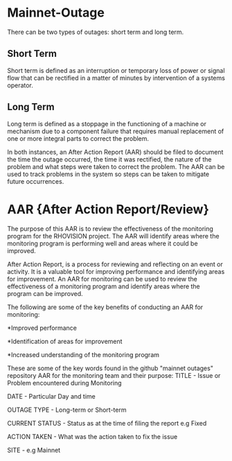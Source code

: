 # Mainnet-Outage

There can be two types of outages:  short term and long term.

## Short Term 

Short term is defined as an interruption or temporary loss of power or signal flow that can be rectified in a matter of minutes by intervention of a systems operator.

## Long Term

Long term is defined as a stoppage in the functioning of a machine or mechanism due to a component failure that requires manual replacement of one or more integral parts to correct the problem.


In both instances, an After Action Report (AAR) should be filed to document the time the outage occurred, the time it was rectified, the nature of the problem and what steps were taken to correct the problem.  The AAR can be used to track problems in the system so steps can be taken to mitigate future occurrences.

# AAR {After Action Report/Review}

The purpose of this AAR is to review the effectiveness of the monitoring program for the RHOVISION project. The AAR will identify areas where the monitoring program is performing well and areas where it could be improved.

After Action Report, is a process for reviewing and reflecting on an event or activity. It is a valuable tool for improving performance and identifying areas for improvement. An AAR for monitoring can be used to review the effectiveness of a monitoring program and identify areas where the program can be improved.

The following are some of the key benefits of conducting an AAR for monitoring:

*Improved performance

*Identification of areas for improvement

*Increased understanding of the monitoring program

These are some of the key words found in the github "mainnet outages" repository AAR for the monitoring team and their purpose:
TITLE - Issue or Problem encountered during Monitoring

DATE - Particular Day and time

OUTAGE TYPE - Long-term or Short-term

CURRENT STATUS - Status as at the time of filing the report e.g Fixed

ACTION TAKEN - What was the action taken to fix the issue

SITE - e.g Mainnet
